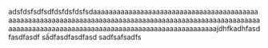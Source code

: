 adsfdsfsdfsdfdsfdsfdsfsdaaaaaaaaaaaaaaaaaaaaaaaaaaaaaaaaaaaaaaaaaaaaaaaaaaaaaaaaaaaaaaaaaaaaaaaaaaaaaaaaaaaaaaaaaaaaaaaaaaaaaaaaaaaaaaaaaaaaaaaaaaaaaaaaaaaaaaaaaaaaaaaaaaaaaaaaaaaaaaajdhfkadhfasdfasdfasdf
sấdfasdfasdfasd
sadfsafsadfs

